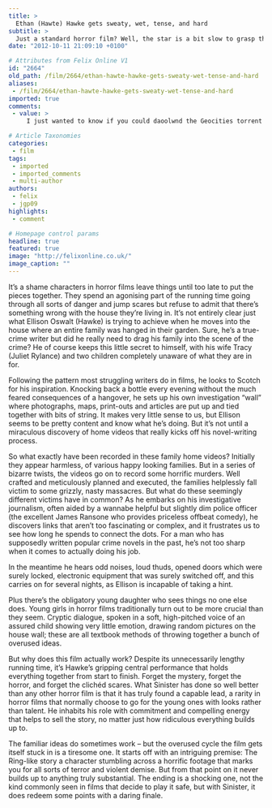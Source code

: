 ```yaml
---
title: >
  Ethan (Hawte) Hawke gets sweaty, wet, tense, and hard
subtitle: >
  Just a standard horror film? Well, the star is a bit slow to grasp the plot
date: "2012-10-11 21:09:10 +0100"

# Attributes from Felix Online V1
id: "2664"
old_path: /film/2664/ethan-hawte-hawke-gets-sweaty-wet-tense-and-hard
aliases:
 - /film/2664/ethan-hawte-hawke-gets-sweaty-wet-tense-and-hard
imported: true
comments:
 - value: >
     I just wanted to know if you could daoolwnd the Geocities torrent via Windows. I've heard of some files being replaced. If this is true, can anyone who has the torrent post a follow up comment to me before I start daoolwnding it?,how can you compare this to jaws? they aren't even the same types of<a href="http://ihbahjktrbt.com"> mveois</a>. i hate when critics make asinine statements like that. for one, jaws isn't a monster movie. it's about a large fish; not a mutated fish, not a fish that was bread with an alien, not a fish that was created by science. a fish. secondly, it's unfair to﻿ the host because comparing it to a movie that has no relation to it, or any movie for that matter, takes away from its originality., insurance auto even allow men begin viagra online

# Article Taxonomies
categories:
 - film
tags:
 - imported
 - imported_comments
 - multi-author
authors:
 - felix
 - jgp09
highlights:
 - comment

# Homepage control params
headline: true
featured: true
image: "http://felixonline.co.uk/"
image_caption: ""
---
```


It’s a shame characters in horror films leave things until too late to put the pieces together. They spend an agonising part of the running time going through all sorts of danger and jump scares but refuse to admit that there’s something wrong with the house they’re living in. It’s not entirely clear just what Ellison Oswalt (Hawke) is trying to achieve when he moves into the house where an entire family was hanged in their garden. Sure, he’s a true-crime writer but did he really need to drag his family into the scene of the crime? He of course keeps this little secret to himself, with his wife Tracy (Juliet Rylance) and two children completely unaware of what they are in for.

Following the pattern most struggling writers do in films, he looks to Scotch for his inspiration. Knocking back a bottle every evening without the much feared consequences of a hangover, he sets up his own investigation “wall” where photographs, maps, print-outs and articles are put up and tied together with bits of string. It makes very little sense to us, but Ellison seems to be pretty content and know what he’s doing. But it’s not until a miraculous discovery of home videos that really kicks off his novel-writing process.

So what exactly have been recorded in these family home videos? Initially they appear harmless, of various happy looking families. But in a series of bizarre twists, the videos go on to record some horrific murders. Well crafted and meticulously planned and executed, the families helplessly fall victim to some grizzly, nasty massacres. But what do these seemingly different victims have in common?
 As he embarks on his investigative journalism, often aided by a wannabe helpful but slightly dim police officer (the excellent James Ransone who provides priceless offbeat comedy), he discovers links that aren’t too fascinating or complex, and it frustrates us to see how long he spends to connect the dots. For a man who has supposedly written popular crime novels in the past, he’s not too sharp when it comes to actually doing his job.

In the meantime he hears odd noises, loud thuds, opened doors which were surely locked, electronic equipment that was surely switched off, and this carries on for several nights, as Ellison is incapable of taking a hint.

Plus there’s the obligatory young daughter who sees things no one else does. Young girls in horror films traditionally turn out to be more crucial than they seem. Cryptic dialogue, spoken in a soft, high-pitched voice of an assured child showing very little emotion, drawing random pictures on the house wall; these are all textbook methods of throwing together a bunch of overused ideas.

But why does this film actually work? Despite its unnecessarily lengthy running time, it’s Hawke’s gripping central performance that holds everything together from start to finish. Forget the mystery, forget the horror, and forget the clichéd scares. What Sinister has done so well better than any other horror film is that it has truly found a capable lead, a rarity in horror films that normally choose to go for the young ones with looks rather than talent. He inhabits his role with commitment and compelling energy that helps to sell the story, no matter just how ridiculous everything builds up to.

The familiar ideas do sometimes work – but the overused cycle the film gets itself stuck in is a tiresome one. It starts off with an intriguing premise: The Ring-like story a character stumbling across a horrific footage that marks you for all sorts of terror and violent demise. But from that point on it never builds up to anything truly substantial. The ending is a shocking one, not the kind commonly seen in films that decide to play it safe, but with Sinister, it does redeem some points with a daring finale.
